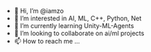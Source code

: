 - 👋 Hi, I’m @iamzo
- 👀 I’m interested in AI, ML, C++, Python, Net
- 🌱 I’m currently learning Unity-ML-Agents
- 💞️ I’m looking to collaborate on ai/ml projects
- 📫 How to reach me ...

<!---
iamzo/iamzo is a ✨ special ✨ repository because its `README.md` (this file) appears on your GitHub profile.
You can click the Preview link to take a look at your changes.
--->
